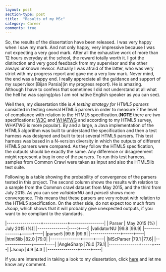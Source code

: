 ```yaml
---
layout: post
section-type: post
title:  "Results of my MSc"
category: Career
comments: true
---
```


So, the results of the dissertation have been released. I was very happy when I saw my mark. And not only happy, very impressive because
I was not expecting a very good mark. After all the exhaustive work of more than 12 hours everyday at the school, the reward totally worth it.
I got the distinction and very good feedback from my supervisor and the other always unknown revisor. Actually I was afraid of the latter, who 
was very strict with my progress report and gave me a very low mark. Never mind, the end was a happy end. I really appreciate all the guidance
and support of my supervisor [Bijan Parsia](in my progress report). He is amazing. Although I have to confess that sometimes I did not understand 
at all what the hell he was saying(plus I am not native English speaker as you can see). 

Well then, my dissertation title is *A testing strategy for HTML5 parsers* consisted in testing several HTML5 parsers in order to measure 7
the level of compliance with relation to the HTML5 specification.(**NOTE** there are two specifications: [W3C](http://www.w3.org/TR/html5/syntax.html#parsing) 
and [WHATWG](https://html.spec.whatwg.org/multipage/syntax.html#parsing) and according to my HTML5 survey, WHATWG is more popular). By and a large,
a Java implementation of the HTML5 algorithm  was built to understand the specification and then a test harness was designed and built to test 
several HTML5 parsers. This test harness was based in a N-version diversity in which the outputs of different HTML5 parsers were compared. As they follow
the HTML5 specification, the outputs should be exactly the same. Any difference or disagreement might represent a bug in one of the parsers. To run this 
test harness, samples from Common Crawl were taken as input and also the HTML5lib test suite. 

Following is a table showing the probability of convergence of the parsers tested in this project. The second column shows the results with relation to
a sample from the Common crawl dataset from May 2015, and the third from July 2015. As you can see *validatorNU* and *parse5* shows more convergence. This means
that these parsers are very robust with relation to the HTML5 specification. On the other side, do not expect too much from *Jsoup*, which shows that it will
probably give unexpected outputs, if you want to be compliant to the standards.
  
|-----------------+------------+-----------------|
| Parser | May 2015 (%) | July 2015 (%)| 
|---------------|----:+---:|
|validatorNU	|99.8 |99.9|
|---------------+-----+----|
|parser5 		|99.8 |99.9|
|---------------+-----+----|
|html5lib 		|82.0 |79.0|
|---------------+-----+----|
|MScParser 		|79.1 |77.6|
|---------------+-----+----|
|AngleSharp 	|78.0 |79.1|
|---------------+-----+----|
|Jsoup 			|4.9  |4.3 |
|---------------+-----+----|

If you are interested in taking a look to my dissertation, click [here](/assets/Dissertation_JoseZamudio_9572928.pdf) and let me know any comment.

